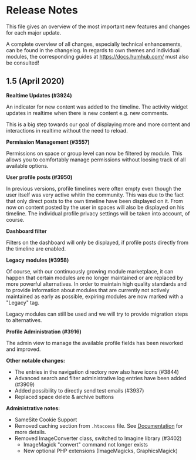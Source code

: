 Release Notes
=============

This file gives an overview of the most important new features and changes for each major update.

A complete overview of all changes, especially technical enhancements, can be found in the changelog. 
In regards to own themes and individual modules, the corresponding guides at https://docs.humhub.com/ must also be consulted! 

1.5 (April 2020)
----------------

**Realtime Updates (#3924)**

An indicator for new content was added to the timeline.
The activity widget updates in realtime when there is new content e.g. new comments.

This is a big step towards our goal of displaying more and more content and interactions in realtime without the need to reload.

**Permission Management (#3557)**
  
Permissions on space or group level can now be filtered by module. 
This allows you to comfortably manage permissions without loosing track of all available options. 

**User profile posts (#3950)**
 
In previous versions, profile timelines were often empty even though the user itself was very active whitin the community.
This was due to the fact that only direct posts to the own timeline have been displayed on it. 
From now on content posted by the user in spaces will also be displayed on his timeline.
The individual profile privacy settings will be taken into account, of course.

**Dashboard filter**

Filters on the dashboard will only be displayed, if profile posts directly from the timeline are enabled.

**Legacy modules (#3958)**

Of course, with our continuously growing module marketplace, it can happen that certain modules are no longer maintained or are replaced by more powerful alternatives. In order to maintain high quality standards and to provide information about modules that are currently not actively maintained as early as possible, expiring modules are now marked with a "Legacy" tag.   

Legacy modules can still be used and we will try to provide migration steps to alternatives.

**Profile Administration (#3916)**

The admin view to manage the available profile fields has been reworked and improved.

**Other notable changes:**

- The entries in the navigation directory now also have icons (#3844)
- Advanced search and filter administrative log entries have been added (#3909)
- Added possibility to directly send test emails (#3937)
- Replaced space delete & archive buttons

**Administrative notes:**

- SameSite Cookie Support
- Removed caching section from `.htaccess` file. See [Documentation](https://docs.humhub.org/docs/admin/performance#http-caching) for more details. 
- Removed ImageConverter class, switched to Imagine library (#3402)
    - ImageMagick "convert" command not longer exists
    - New optional PHP extensions (ImageMagicks, GraphicsMagick) 
